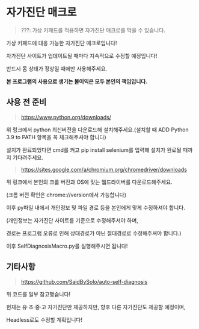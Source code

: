 자가진단 매크로
=============
> ???: 가상 키패드를 적용하면 자가진단 매크로를 막을 수 있습니다.

가상 키패드에 대응 가능한 자가진단 매크로입니다!

자가진단 사이트가 업데이트될 때마다 지속적으로 수정할 예정입니다!

반드시 몸 상태가 정상일 때에만 사용해주세요.

**본 프로그램의 사용으로 생기는 불이익은 모두 본인의 책임입니다.**

사용 전 준비
-------------
> https://www.python.org/downloads/

위 링크에서 python 최신버전을 다운로드해 설치해주세요.(설치할 때 ADD Python 3.9 to PATH 항목을 꼭 체크해주셔야 합니다)

설치가 완료되었다면 cmd를 켜고 pip install selenium를 입력해 설치가 완료될 때까지 기다려주세요.

> https://sites.google.com/a/chromium.org/chromedriver/downloads

위 링크에서 본인의 크롬 버전과 OS에 맞는 웹드라이버를 다운로드해주세요.

(크롬 버전 확인은 chrome://version에서 가능합니다)

이후 py파일 내에서 개인정보 및 파일 경로 등을 본인에게 맞게 수정하셔야 합니다.

(개인정보는 자가진단 사이트를 기준으로 수정해주셔야 하며,

경로는 프로그램 오류로 인해 상대경로가 아닌 절대경로로 수정해주셔야 합니다.)

이후 SelfDiagnosisMacro.py를 실행해주시면 됩니다!

기타사항
-------------
> https://github.com/SaidBySolo/auto-self-diagnosis

위 코드를 일부 참고했습니다!

현재는 유·초·중·고 자가진단만 제공하지만, 향후 다른 자가진단도 제공할 예정이며,

Headless로도 수정할 계획입니다!
